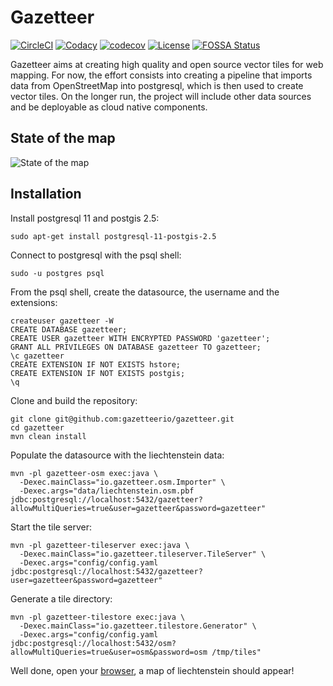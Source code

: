 # Gazetteer

[![CircleCI](https://circleci.com/gh/gazetteerio/gazetteer.svg?style=svg)](https://circleci.com/gh/gazetteerio/gazetteer)
[![Codacy](https://api.codacy.com/project/badge/Grade/9bb5efb0bea54a868cc70b0d9e564767)](https://app.codacy.com/app/bchapuis/gazetteer?utm_source=github.com&utm_medium=referral&utm_content=bchapuis/gazetteer&utm_campaign=Badge_Grade_Dashboard)
[![codecov](https://codecov.io/gh/gazetteerio/gazetteer/branch/master/graph/badge.svg)](https://codecov.io/gh/gazetteerio/gazetteer)
[![License](https://img.shields.io/badge/License-Apache%202.0-blue.svg)](https://opensource.org/licenses/Apache-2.0)
[![FOSSA Status](https://app.fossa.io/api/projects/git%2Bgithub.com%2Fgazetteerio%2Fgazetteer.svg?type=shield)](https://app.fossa.io/projects/git%2Bgithub.com%2Fgazetteerio%2Fgazetteer?ref=badge_shield)

Gazetteer aims at creating high quality and open source vector tiles for web mapping.
For now, the effort consists into creating a pipeline that imports data from OpenStreetMap into postgresql, which is then used to create vector tiles.
On the longer run, the project will include other data sources and be deployable as cloud native components.


## State of the map

![State of the map](https://github.com/gazetteerio/gazetteer/raw/master/screenshots/1550007544903.png)

## Installation

Install postgresql 11 and postgis 2.5:

```
sudo apt-get install postgresql-11-postgis-2.5
```

Connect to postgresql with the psql shell:

```
sudo -u postgres psql
```

From the psql shell, create the datasource, the username and the extensions:

```
createuser gazetteer -W
CREATE DATABASE gazetteer;
CREATE USER gazetteer WITH ENCRYPTED PASSWORD 'gazetteer'; 
GRANT ALL PRIVILEGES ON DATABASE gazetteer TO gazetteer;
\c gazetteer 
CREATE EXTENSION IF NOT EXISTS hstore;
CREATE EXTENSION IF NOT EXISTS postgis;
\q
```

Clone and build the repository:

```
git clone git@github.com:gazetteerio/gazetteer.git
cd gazetteer
mvn clean install
```

Populate the datasource with the liechtenstein data:

```
mvn -pl gazetteer-osm exec:java \
  -Dexec.mainClass="io.gazetteer.osm.Importer" \
  -Dexec.args="data/liechtenstein.osm.pbf jdbc:postgresql://localhost:5432/gazetteer?allowMultiQueries=true&user=gazetteer&password=gazetteer"
```

Start the tile server:

```
mvn -pl gazetteer-tileserver exec:java \
  -Dexec.mainClass="io.gazetteer.tileserver.TileServer" \
  -Dexec.args="config/config.yaml jdbc:postgresql://localhost:5432/gazetteer?user=gazetteer&password=gazetteer"
```

Generate a tile directory:

```
mvn -pl gazetteer-tilestore exec:java \
  -Dexec.mainClass="io.gazetteer.tilestore.Generator" \
  -Dexec.args="config/config.yaml jdbc:postgresql://localhost:5432/osm?allowMultiQueries=true&user=osm&password=osm /tmp/tiles"
```


Well done, open your [browser](http://localhost:8081/), a map of liechtenstein should appear!


